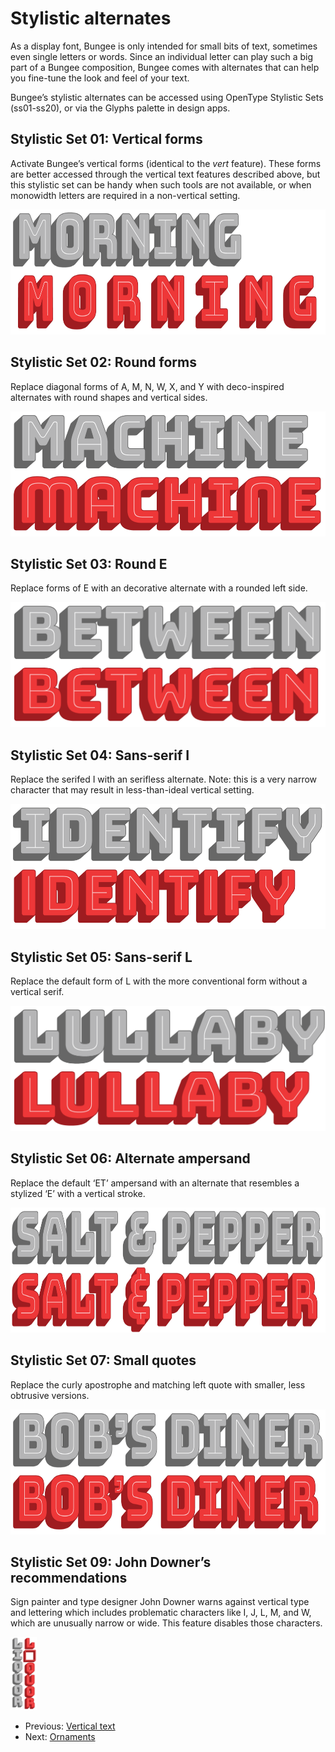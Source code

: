 
# Stylistic alternates

As a display font, Bungee is only intended for small bits of text, sometimes even single letters or words. Since an individual letter can play such a big part of a Bungee composition, Bungee comes with alternates that can help you fine-tune the look and feel of your text. 

Bungee’s stylistic alternates can be accessed using OpenType Stylistic Sets (ss01-ss20), or via the Glyphs palette in design apps.

## Stylistic Set 01: Vertical forms

Activate Bungee’s vertical forms (identical to the *vert* feature). These forms are better accessed through the vertical text features described above, but this stylistic set can be handy when such tools are not available, or when monowidth letters are required in a non-vertical setting.

<img src="images/design-alternates-vertical.png" alt="Vertical forms" height="200" />

## Stylistic Set 02: Round forms

Replace diagonal forms of A, M, N, W, X, and Y with deco-inspired alternates with round shapes and vertical sides. 

<img src="images/design-alternates-round-forms.png" alt="Round forms" height="200" />

## Stylistic Set 03: Round E

Replace forms of E with an decorative alternate with a rounded left side.

<img src="images/design-alternates-e.png" alt="Round E" height="200" />

## Stylistic Set 04: Sans-serif I

Replace the serifed I with an serifless alternate. Note: this is a very narrow character that may result in less-than-ideal vertical setting.

<img src="images/design-alternates-i.png" alt="Serifless I" height="200" style="background:#871414" />

## Stylistic Set 05: Sans-serif L

Replace the default form of L with the more conventional form without a vertical serif.

<img src="images/design-alternates-l.png" alt="Serifless L" height="200" style="background:#871414" />
	
## Stylistic Set 06: Alternate ampersand

Replace the default ‘ET’ ampersand with an alternate that resembles a stylized ‘E’ with a vertical stroke.
	
<img src="images/design-alternates-ampersand.png" alt="Alternate ampersand" height="200" style="background:#871414" />

## Stylistic Set 07: Small quotes

Replace the curly apostrophe and matching left quote with smaller, less obtrusive versions.

<img src="images/design-alternates-apostrophe.png" alt="Small quotes" height="200" style="background:#871414" />

## Stylistic Set 09: John Downer’s recommendations

Sign painter and type designer John Downer warns against vertical type and lettering which includes problematic characters like I, J, L, M, and W, which are unusually narrow or wide. This feature disables those characters.

<img src="images/design-alternates-downer.png" style="width: 3em" alt="Downer" width="200" style="background:#871414" />


* Previous: [Vertical text](3-vertical-text.md)
* Next: [Ornaments](5-ornaments.md)
